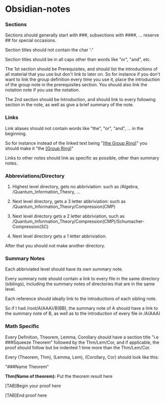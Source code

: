# Obsidian-notes

### Sections
Sections should generally start with ###, subsections with ####, ... reserve ## for special occasions.

Section titles should not contain the char ':'

Section titles should be in all caps other than words like "or", "and", etc.

The 1st section should be Prerequisites, and should list the introductions of all material that you use but don't link to later on. So for instance if you don't want to link the group definition every time you use it, place the introduction of the group note in the prerequisites section. You should also link the notation note if you use the notation.

The 2nd section should be Introduction, and should link to every following section in the note, as well as give a brief summary of the note.



### Links
Link aliases should not contain words like "the", "or", "and", ... in the beginning.

So for instance instead of the linked text being "<u>[the Group Ring]</u>" you should make it "the <u>[Group Ring]</u>"

Links to other notes should link as specific as possible, other than summary notes.



### Abbreviations/Directory
1) Highest level directory, gets no abbriviation: such as /Algebra, /Quantum_Information_Theory, ...

2) Next level directory, gets a 3 letter abbriviation: such as /Quantum_Information_Theory/Compression(CMP)

3) Next level directory  gets a 2 letter abbriviation, such as /Quantum_Information_Theory/Compression(CMP)/Schumacher-Compression(SC)

4) Next level directory gets a 1 letter abbriviation.

After that you should not make another directory.



### Summary Notes
Each abbriviated level should have its own summary note. 

Every summary note should contain a link to every file in the same directory (siblings), including the summary notes of directories that are in the same level. 

Each reference should ideally link to the introductions of each sibling note. 

So if I had /root/A(AAA)/B(BB), the summary note of A should have a link to the summary note of B, as well as to the introduction of every file in /A(AAA)



### Math Specific
Every Definition, Theorem, Lemma, Corollary should have a section title "i.e ###Squeeze Theorem" followed by the Thm/Lem/Cor, and if applicable, the proof should follow but be indented 1 time more than the Thm/Lem/Cor.

Every (Theorem, Thm), (Lemma, Lem), (Corollary, Cor) should look like this:

"###Name Theorem"

**Thm(Name of theorem):** Put the theorem result here

[TAB]Begin your proof here

[TAB]End proof here


